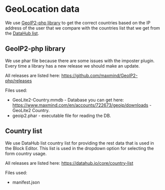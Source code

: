 # GeoLocation data

We use [GeoIP2-php library](https://github.com/maxmind/GeoIP2-php) to get the correct countries based on the IP address of the user that we compare with the countries list that we get from the [DataHub list](https://datahub.io/core/country-list).

## GeoIP2-php library

We use phar file because there are some issues with the imposter plugin.
Every time a library has a new release we should make an update.

All releases are listed here: https://github.com/maxmind/GeoIP2-php/releases

Files used:
* GeoLite2-Country.mmdb - Database you can get here: https://www.maxmind.com/en/accounts/722673/geoip/downloads - GeoLite2 Country.
* geoip2.phar - executable file for reading the DB.

## Country list

We use DataHub list country list for providing the rest data that is used in the Block Editor. This list is used in the dropdown option for selecting the form country usage.

All releases are listed here: https://datahub.io/core/country-list

Files used:
* manifest.json

